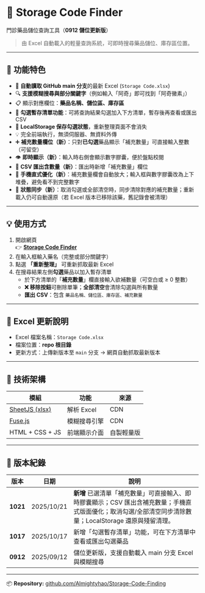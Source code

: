 # 🧾 Storage Code Finder

門診藥品儲位查詢工具（**0912 儲位更新版**）  

> 由 Excel 自動載入的輕量查詢系統，可即時搜尋藥品儲位、庫存區位置。  

---

## 🚀 功能特色

- 🔄 **自動讀取 GitHub main 分支**的最新 Excel (`Storage Code.xlsx`)
- 🔍 **支援模糊搜尋與部分關鍵字**（例如輸入「阿奇」即可找到「阿奇黴素」）
- 📋 顯示對應欄位：**藥品名稱、儲位區、庫存區**
- 🧩 **勾選暫存清單功能**：可將查詢結果勾選加入下方清單，暫存後再查看或匯出 CSV
- 💾 **LocalStorage 保存勾選狀態**，重新整理頁面不會消失
- 💡 完全前端執行，無須伺服器、無資料外傳
- ➕ **補充數量欄位（新）**：只對**已勾選**藥品顯示「補充數量」可直接輸入整數（可留空）
- 👁️ **即時顯示（新）**：輸入時右側會顯示數字膠囊，便於盤點校閱
- 🧾 **CSV 匯出含數量（新）**：匯出時新增「補充數量」欄位
- 📱 **手機直式優化（新）**：補充數量欄會自動放大；輸入框與數字膠囊改為上下堆疊，避免看不到完整數字
- 🔁 **狀態同步（新）**：取消勾選或全部清空時，同步清除對應的補充數量；重新載入仍可自動還原（若 Excel 版本已移除該藥，舊記錄會被清理）

---

## 💡 使用方式

1. 開啟網頁  
   👉 [**Storage Code Finder**](https://almightyhao.github.io/Storage-Code-Finding/)
2. 在輸入框輸入藥名（完整或部分關鍵字）
3. 點選 **「重新整理」** 可重新抓取最新 Excel
4. 在搜尋結果左側**勾選**藥品以加入暫存清單  
   - 於下方清單的「**補充數量**」欄直接輸入欲補數量（可空白或 ≥ 0 整數）  
   - **❌ 移除按鈕**可刪除單筆；**全部清空**會清除勾選與所有數量  
   - **匯出 CSV**：包含 `藥品名稱、儲位區、庫存區、補充數量`

---

## 📂 Excel 更新說明

- Excel 檔案名稱：`Storage Code.xlsx`  
- 檔案位置：**repo 根目錄**
- 更新方式：上傳新版本至 `main` 分支 → 網頁自動抓取最新版本  

---

## 🧭 技術架構

| 模組 | 功能 | 來源 |
|------|------|------|
| [SheetJS (xlsx)](https://github.com/SheetJS/sheetjs) | 解析 Excel | CDN |
| [Fuse.js](https://fusejs.io/) | 模糊搜尋引擎 | CDN |
| HTML + CSS + JS | 前端顯示介面 | 自製輕量版 |

---

## 🧩 版本紀錄

| 版本 | 日期 | 說明 |
|------|------|------|
| **1021** | 2025/10/21 | **新增** 已選清單「補充數量」可直接輸入、即時膠囊顯示；CSV 匯出含補充數量；手機直式版面優化；取消勾選/全部清空同步清除數量；LocalStorage 還原與殘留清理。 |
| **1017** | 2025/10/17 | 新增「勾選暫存清單」功能，可在下方清單中查看或匯出勾選藥品 |
| **0912** | 2025/09/12 | 儲位更新版，支援自動載入 main 分支 Excel 與模糊搜尋 |

---

📦 **Repository:** [github.com/Almightyhao/Storage-Code-Finding](https://github.com/Almightyhao/Storage-Code-Finding)
